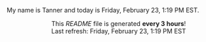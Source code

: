 My name is Tanner and today is Friday, February 23, 1:19 PM EST.

<p align="center">This <i>README</i> file is generated <b>every 3 hours</b>!</br>Last refresh: Friday, February 23, 1:19 PM EST<br /></p>
